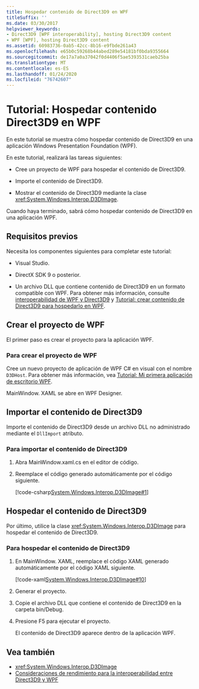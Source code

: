 ```yaml
---
title: Hospedar contenido de Direct3D9 en WPF
titleSuffix: ''
ms.date: 03/30/2017
helpviewer_keywords:
- Direct3D9 [WPF interoperability], hosting Direct3D9 content
- WPF [WPF], hosting Direct3D9 content
ms.assetid: 60983736-0ab5-42cc-8b16-e9fbde261a43
ms.openlocfilehash: e65b0c59268b44abed289e54181bf0bda9355664
ms.sourcegitcommit: de17a7a0a37042f0d4406f5ae5393531caeb25ba
ms.translationtype: MT
ms.contentlocale: es-ES
ms.lasthandoff: 01/24/2020
ms.locfileid: "76742607"
---
```

# <a name="walkthrough-hosting-direct3d9-content-in-wpf"></a>Tutorial: Hospedar contenido Direct3D9 en WPF

En este tutorial se muestra cómo hospedar contenido de Direct3D9 en una aplicación Windows Presentation Foundation (WPF).

En este tutorial, realizará las tareas siguientes:

- Cree un proyecto de WPF para hospedar el contenido de Direct3D9.

- Importe el contenido de Direct3D9.

- Mostrar el contenido de Direct3D9 mediante la clase <xref:System.Windows.Interop.D3DImage>.

 Cuando haya terminado, sabrá cómo hospedar contenido de Direct3D9 en una aplicación WPF.

## <a name="prerequisites"></a>Requisitos previos

Necesita los componentes siguientes para completar este tutorial:

- Visual Studio.

- DirectX SDK 9 o posterior.

- Un archivo DLL que contiene contenido de Direct3D9 en un formato compatible con WPF. Para obtener más información, consulte [interoperabilidad de WPF y Direct3D9](wpf-and-direct3d9-interoperation.md) y [Tutorial: crear contenido de Direct3D9 para hospedarlo en WPF](walkthrough-creating-direct3d9-content-for-hosting-in-wpf.md).

## <a name="creating-the-wpf-project"></a>Crear el proyecto de WPF

El primer paso es crear el proyecto para la aplicación WPF.

### <a name="to-create-the-wpf-project"></a>Para crear el proyecto de WPF

Cree un nuevo proyecto de aplicación de WPF C# en visual con el nombre `D3DHost`. Para obtener más información, vea [Tutorial: Mi primera aplicación de escritorio WPF](../getting-started/walkthrough-my-first-wpf-desktop-application.md).

MainWindow. XAML se abre en WPF Designer.

## <a name="importing-the-direct3d9-content"></a>Importar el contenido de Direct3D9

Importe el contenido de Direct3D9 desde un archivo DLL no administrado mediante el `DllImport` atributo.

### <a name="to-import-direct3d9-content"></a>Para importar el contenido de Direct3D9

1. Abra MainWindow.xaml.cs en el editor de código.

2. Reemplace el código generado automáticamente por el código siguiente.

    [!code-csharp[System.Windows.Interop.D3DImage#1](~/samples/snippets/csharp/VS_Snippets_Wpf/System.Windows.Interop.D3DImage/CS/window1.xaml.cs#1)]

## <a name="hosting-the-direct3d9-content"></a>Hospedar el contenido de Direct3D9

Por último, utilice la clase <xref:System.Windows.Interop.D3DImage> para hospedar el contenido de Direct3D9.

### <a name="to-host-the-direct3d9-content"></a>Para hospedar el contenido de Direct3D9

1. En MainWindow. XAML, reemplace el código XAML generado automáticamente por el código XAML siguiente.

    [!code-xaml[System.Windows.Interop.D3DImage#10](~/samples/snippets/csharp/VS_Snippets_Wpf/System.Windows.Interop.D3DImage/CS/window1.xaml#10)]

2. Generar el proyecto.

3. Copie el archivo DLL que contiene el contenido de Direct3D9 en la carpeta bin/Debug.

4. Presione F5 para ejecutar el proyecto.

    El contenido de Direct3D9 aparece dentro de la aplicación WPF.

## <a name="see-also"></a>Vea también

- <xref:System.Windows.Interop.D3DImage>
- [Consideraciones de rendimiento para la interoperabilidad entre Direct3D9 y WPF](performance-considerations-for-direct3d9-and-wpf-interoperability.md)
